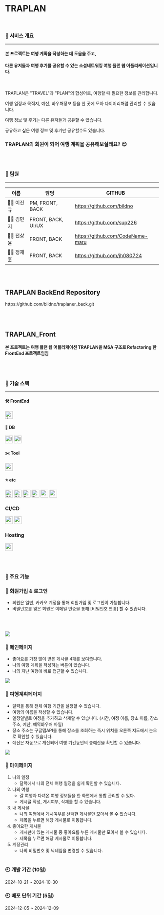 # TRAPLAN
<br/>


### 📢 서비스 개요

---

#### 본 프로젝트는 여행 계획을 작성하는 데 도움을 주고,
#### 다른 유저들과 여행 후기를 공유할 수 있는 소셜네트워킹 여행 플랜 웹 어플리케이션입니다.


<br>

TRAPLAN은 "TRAVEL"과 "PLAN"의 합성어로, 여행할 때 필요한 정보를 관리합니다.

여행 일정과 목적지, 예산, 바우처정보 등을 한 곳에 모아 다이어리처럼 관리할 수 있습니다.

여행 정보 및 후기는 다른 유저들과 공유할 수 있습니다.

공유하고 싶은 여행 정보 및 후기만 공유할수도 있습니다.

### TRAPLAN의 회원이 되어 여행 계획을 공유해보실래요? 😉


<br><br>

### 👋 팀원

---

| 이름        | 담당                      | GITHUB                         |
|-----------|-------------------------|--------------------------------|
| 👩‍💻 이진규 | PM, FRONT, BACK | https://github.com/bildno     |
| 👨‍💻 김민지 | FRONT, BACK, UI/UX     | https://github.com/sup226 |
| 👨‍💻 전상윤 | FRONT, BACK     | https://github.com/CodeName-maru |
| 👩‍💻 정재훈 | FRONT, BACK     | https://github.com/jh080724    |

<br><br>



## TRAPLAN BackEnd Repository
<p>
 https://github.com/bildno/traplaner_back.git
</p>

<br><br>

## TRAPLAN_Front

 #### 본  프로젝트는  여행  플랜  웹  어플리케이션 TRAPLAN을 MSA 구조로 Refactoring 한 FrontEnd 프로젝트임임
<br><br>

### 🔨 기술 스택
---
#### 🛠️ FrontEnd
<p align="left">
  <img src="https://img.shields.io/badge/react-%2320232a.svg?style=for-the-badge&logo=react&logoColor=%2361DAFB" alt="Java" height="25"/>
</p>

#### 📀 DB
<p align="left">
   <img src="https://img.shields.io/badge/mysql-4479A1.svg?style=for-the-badge&logo=mysql&logoColor=white" alt="IntelliJ IDEA" height="25"/>
  <img src="https://img.shields.io/badge/redis-%23DD0031.svg?style=for-the-badge&logo=redis&logoColor=white" alt="IntelliJ IDEA" height="25"/>
</p>

#### ✂️ Tool
<p align="left">
  <img src="https://img.shields.io/badge/VS%20Code%20Insiders-35b393.svg?style=for-the-badge&logo=visual-studio-code&logoColor=white" height="25"/>
</p>

#### ⭐️ etc
<p align="left">
  <img src="https://img.shields.io/badge/Git-F05032?style=flat-square&logo=git&logoColor=white" alt="Git" height="25"/>
  <img src="https://img.shields.io/badge/GitHub-181717?style=flat-square&logo=GitHub&logoColor=white" alt="GitHub" height="25"/>
  <img src="https://img.shields.io/badge/Postman-FF6C37?style=flat-square&logo=Postman&logoColor=white" alt="Postman" height="25"/>
  <img src="https://img.shields.io/badge/figma-%23F24E1E.svg?style=for-the-badge&logo=figma&logoColor=white" alt="Postman" height="25"/>
  <img src="https://img.shields.io/badge/Slack-4A154B?style=for-the-badge&logo=slack&logoColor=white" height="25"/>
  <img src="https://img.shields.io/badge/jira-%230A0FFF.svg?style=for-the-badge&logo=jira&logoColor=white" height="25"/>
</p>

### CI/CD
<p>
    <img src="https://img.shields.io/badge/jenkins-%232C5263.svg?style=for-the-badge&logo=jenkins&logoColor=white" height="25"/>
    <img src="https://img.shields.io/badge/github%20actions-%232671E5.svg?style=for-the-badge&logo=githubactions&logoColor=white" height="25"/>
</p>

### Hosting
<img src="https://img.shields.io/badge/Amazon%20S3-FF9900?style=for-the-badge&logo=amazons3&logoColor=white" height="25"/>



<br><br>

### 🎯 주요 기능


   
### 📄 회원가입 & 로그인
- 회원은 일반, 카카오 계정을 통해 회원가입 및 로그인이 가능합니다.
- 비밀번호를 잊은 회원은 이메일 인증을 통해 [비밀번호 변경] 할 수 있습니다.

<br><br><br>
<img src="https://github.com/user-attachments/assets/44a2ae3c-23bf-47b4-9f6a-4cb0362beac4"/>


### 📄 메인페이지
- 좋아요를 가장 많이 받은 게시글 4개를 보여줍니다.
- 나의 여행 계획을 작성하는 버튼이 있습니다.
- 나의 지난 여행에 바로 접근할 수 있습니다.
 
<img src="https://github.com/user-attachments/assets/e2032dc5-a591-4d94-9d68-fa89b67f4c78"/>


### 📄 여행계획페이지
- 달력을 통해 전체 여행 기간을 설정할 수 있습니다.
- 여행의 이름을 작성할 수 있습니다.
- 일정일별로 여정을 추가하고 삭제할 수 있습니다. (시간, 여정 이름, 장소 이름, 장소 주소, 예산, 예약바우처 파일)
- 장소 주소는 구글맵API를 통해 장소를 조회하는 즉시 위치를 오른쪽 지도에서 눈으로 확인할 수 있습니다.
- 예산은 자동으로 계산되어 여행 기간동안의 총예산을 확인할 수 있습니다.

<img src="https://github.com/user-attachments/assets/a2900bb5-536e-48c2-a8c8-9978690039b9"/>


### 📄 마이페이지
1. 나의 일정
    - 달력에서 나의 전체 여행 일정을 쉽게 확인할 수 있습니다.
2. 나의 여행
    - 갈 여행과 다녀온 여행 정보들을 한 화면에서 통합 관리할 수 있다.
    - 게시글 작성, 게시여부, 삭제를 할 수 있습니다.
3. 내 게시물
    - 나의 여행에서 게시여부를 선택한 게시물만 모아서 볼 수 있습니다.
    - 제목을 누르면 해당 게시물로 이동합니다.
4. 좋아요한 게시물
    - 게시판에 있는 게시물 중 좋아요를 누른 게시물만 모아서 볼 수 있습니다.
    - 제목을 누르면 해당 게시물로 이동합니다.
5. 계정관리
    - 나의 비밀번호 및 닉네임을 변경할 수 있습니다.
      <br><br>



### 🕘 개발 기간 (10일)
2024-10-21 ~ 2024-10-30

### 🕘 배포 단위 기간 (5일)
2024-12-05 ~ 2024-12-09


<br><br>

